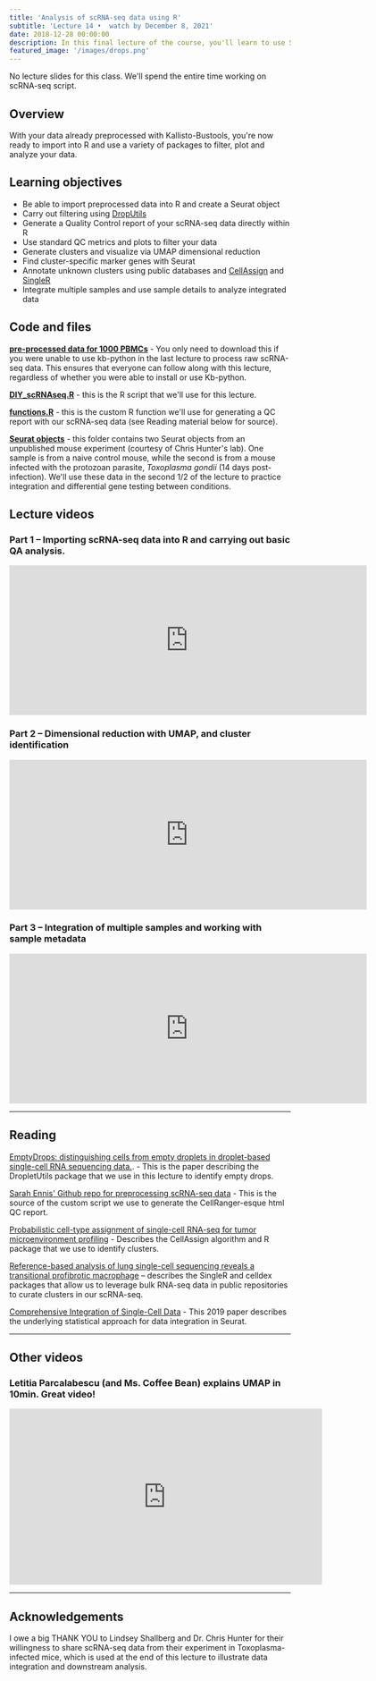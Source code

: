```yaml
---
title: 'Analysis of scRNA-seq data using R'
subtitle: 'Lecture 14 •  watch by December 8, 2021'
date: 2018-12-28 00:00:00
description: In this final lecture of the course, you'll learn to use Seurat to analyze scRNA-seq data, including carrying out dimensional reduction and display using UMAP, identifying cell clusters and cluster-specific marker genes, and how to integrate data from multiple samples.
featured_image: '/images/drops.png'
---
```


No lecture slides for this class.  We'll spend the entire time working on scRNA-seq script.

## Overview

With your data already preprocessed with Kallisto-Bustools, you're now ready to import into R and use a variety of packages to filter, plot and analyze your data.

## Learning objectives

* Be able to import preprocessed data into R and create a Seurat object
* Carry out filtering using [DropUtils](https://bioconductor.org/packages/release/bioc/html/DropletUtils.html)
* Generate a Quality Control report of your scRNA-seq data directly within R
* Use standard QC metrics and plots to filter your data
* Generate clusters and visualize via UMAP dimensional reduction
* Find cluster-specific marker genes with Seurat
* Annotate unknown clusters using public databases and [CellAssign](https://www.rdocumentation.org/packages/cellassign/) and [SingleR](https://bioconductor.org/packages/release/bioc/html/SingleR.html)
* Integrate multiple samples and use sample details to analyze integrated data

## Code and files

**[pre-processed data for 1000 PBMCs](https://drive.google.com/drive/folders/1RO45z5DEVpuaq5qwlF5QNdhc0tbGVK7l?usp=sharing)** - You only need to download this if you were unable to use kb-python in the last lecture to process raw scRNA-seq data.  This ensures that everyone can follow along with this lecture, regardless of whether you were able to install or use Kb-python.

**[DIY_scRNAseq.R](http://DIYtranscriptomics.github.io/Code/files/DIY_scRNAseq.R)** - this is the R script that we'll use for this lecture.

**[functions.R](http://DIYtranscriptomics.github.io/Code/files/functions.R)** - this is the custom R function we'll use for generating a QC report with our scRNA-seq data (see Reading material below for source).

**[Seurat objects](https://drive.google.com/drive/folders/1SEEr70W6D9itvVaLfEXuRVWqyj_Gribc?usp=sharing)** - this folder contains two Seurat objects from an unpublished mouse experiment (courtesy of Chris Hunter's lab).  One sample is from a naive control mouse, while the second is from a mouse infected with the protozoan parasite, *Toxoplasma gondii* (14 days post-infection).  We'll use these data in the second 1/2 of the lecture to practice integration and differential gene testing between conditions.

## Lecture videos

### Part 1 – Importing scRNA-seq data into R and carrying out basic QA analysis.

<iframe src="https://player.vimeo.com/video/650710835" width="640" height="268" frameborder="0" allow="autoplay; fullscreen" allowfullscreen></iframe>

### Part 2 – Dimensional reduction with UMAP, and cluster identification

<iframe src="https://player.vimeo.com/video/650714817" width="640" height="268" frameborder="0" allow="autoplay; fullscreen" allowfullscreen></iframe>

### Part 3 – Integration of multiple samples and working with sample metadata

<iframe src="https://player.vimeo.com/video/650848304" width="640" height="268" frameborder="0" allow="autoplay; fullscreen" allowfullscreen></iframe>

---

## Reading

[EmptyDrops: distinguishing cells from empty droplets in droplet-based single-cell RNA sequencing data.](https://10.1186/s13059-019-1662-y). - This is the paper describing the DropletUtils package that we use in this lecture to identify empty drops.

[Sarah Ennis' Github repo for preprocessing scRNA-seq data](https://github.com/Sarah145/scRNA_pre_process) - This is the source of the custom script we use to generate the CellRanger-esque html QC report. 

[Probabilistic cell-type assignment of single-cell RNA-seq for tumor microenvironment profiling](https://pubmed.ncbi.nlm.nih.gov/31501550/) - Describes the CellAssign algorithm and R package that we use to identify clusters.

[Reference-based analysis of lung single-cell sequencing reveals a transitional profibrotic macrophage](https://doi.org/10.1038/s41590-018-0276-y) – describes the SingleR and celldex packages that allow us to leverage bulk RNA-seq data in public repositories to curate clusters in our scRNA-seq.

[Comprehensive Integration of Single-Cell Data](https://doi.org/10.1016/j.cell.2019.05.031) - This 2019 paper describes the underlying statistical approach for data integration in Seurat.



---

## Other videos

### Letitia Parcalabescu (and Ms. Coffee Bean) explains UMAP in 10min.  Great video!

<iframe width="560" height="315" src="https://www.youtube.com/embed/6BPl81wGGP8" frameborder="0" allow="accelerometer; autoplay; encrypted-media; gyroscope; picture-in-picture" allowfullscreen></iframe>

---

## Acknowledgements

I owe a big THANK YOU to Lindsey Shallberg and Dr. Chris Hunter for their willingness to share scRNA-seq data from their experiment in Toxoplasma-infected mice, which is used at the end of this lecture to illustrate data integration and downstream analysis.

